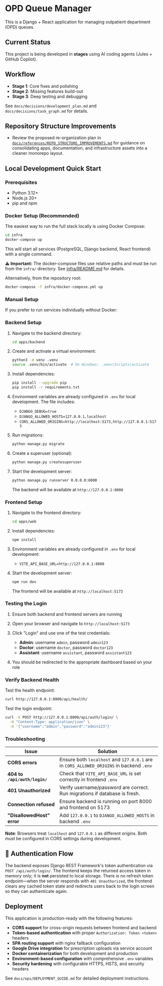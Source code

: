 # OPD Queue Manager

This is a Django + React application for managing outpatient department (OPD) queues.

## Current Status
This project is being developed in **stages** using AI coding agents (Jules + GitHub Copilot).

## Workflow
- **Stage 1**: Core fixes and polishing
- **Stage 2**: Missing features build-out
- **Stage 3**: Deep testing and debugging

See `docs/decisions/development_plan.md` and `docs/decisions/task_graph.md` for details.

## Repository Structure Improvements

- Review the proposed re-organization plan in [`docs/references/REPO_STRUCTURE_IMPROVEMENTS.md`](docs/references/REPO_STRUCTURE_IMPROVEMENTS.md) for guidance on consolidating apps, documentation, and infrastructure assets into a cleaner monorepo layout.


## Local Development Quick Start

### Prerequisites
- Python 3.12+
- Node.js 20+
- pip and npm

### Docker Setup (Recommended)

The easiest way to run the full stack locally is using Docker Compose:

```bash
cd infra
docker-compose up
```

This will start all services (PostgreSQL, Django backend, React frontend) with a single command.

**⚠️ Important:** The docker-compose files use relative paths and must be run from the `infra/` directory. See [infra/README.md](infra/README.md) for details.

Alternatively, from the repository root:
```bash
docker-compose -f infra/docker-compose.yml up
```

### Manual Setup

If you prefer to run services individually without Docker:

### Backend Setup

1. Navigate to the backend directory:
   ```bash
   cd apps/backend
   ```

2. Create and activate a virtual environment:
   ```bash
   python3 -m venv .venv
   source .venv/bin/activate  # On Windows: .venv\Scripts\activate
   ```

3. Install dependencies:
   ```bash
   pip install --upgrade pip
   pip install -r requirements.txt
   ```

4. Environment variables are already configured in `.env` for local development. The file includes:
   - `DJANGO_DEBUG=true`
   - `DJANGO_ALLOWED_HOSTS=127.0.0.1,localhost`
   - `CORS_ALLOWED_ORIGINS=http://localhost:5173,http://127.0.0.1:5173`

5. Run migrations:
   ```bash
   python manage.py migrate
   ```

6. Create a superuser (optional):
   ```bash
   python manage.py createsuperuser
   ```

7. Start the development server:
   ```bash
   python manage.py runserver 0.0.0.0:8000
   ```

   The backend will be available at `http://127.0.0.1:8000`

### Frontend Setup

1. Navigate to the frontend directory:
   ```bash
   cd apps/web
   ```

2. Install dependencies:
   ```bash
   npm install
   ```

3. Environment variables are already configured in `.env` for local development:
   - `VITE_API_BASE_URL=http://127.0.0.1:8000`

4. Start the development server:
   ```bash
   npm run dev
   ```

   The frontend will be available at `http://localhost:5173`

### Testing the Login

1. Ensure both backend and frontend servers are running
2. Open your browser and navigate to `http://localhost:5173`
3. Click "Login" and use one of the test credentials:
   - **Admin**: username `admin`, password `admin123`
   - **Doctor**: username `doctor`, password `doctor123`
   - **Assistant**: username `assistant`, password `assistant123`

4. You should be redirected to the appropriate dashboard based on your role

### Verify Backend Health

Test the health endpoint:
```bash
curl http://127.0.0.1:8000/api/health/
```

Test the login endpoint:
```bash
curl -X POST http://127.0.0.1:8000/api/auth/login/ \
  -H "Content-Type: application/json" \
  -d '{"username":"admin","password":"admin123"}'
```

### Troubleshooting

| Issue | Solution |
|-------|----------|
| **CORS errors** | Ensure both `localhost` and `127.0.0.1` are in `CORS_ALLOWED_ORIGINS` in backend `.env` |
| **404 to `/api/auth/login/`** | Check that `VITE_API_BASE_URL` is set correctly in frontend `.env` |
| **401 Unauthorized** | Verify username/password are correct. Run migrations if database is fresh. |
| **Connection refused** | Ensure backend is running on port 8000 and frontend on 5173 |
| **"DisallowedHost" error** | Add `127.0.0.1` to `DJANGO_ALLOWED_HOSTS` in backend `.env` |

**Note**: Browsers treat `localhost` and `127.0.0.1` as different origins. Both must be configured in CORS settings during development.

## 🔐 Authentication Flow

The backend exposes Django REST Framework's token authentication via
`POST /api/auth/login/`. The frontend keeps the returned access token in memory
only; it is **not** persisted to local storage. There is no refresh token
endpoint—when the server responds with `401 Unauthorized`, the frontend clears
any cached token state and redirects users back to the login screen so they can
authenticate again.

## Deployment

This application is production-ready with the following features:

- **CORS support** for cross-origin requests between frontend and backend
- **Token-based authentication** with proper `Authorization: Token <token>` headers
- **SPA routing support** with nginx fallback configuration
- **Google Drive integration** for prescription uploads via service account
- **Docker containerization** for both development and production
- **Environment-based configuration** with comprehensive `.env` variables
- **Security hardening** with configurable HTTPS, HSTS, and security headers

See `docs/ops/DEPLOYMENT_GUIDE.md` for detailed deployment instructions.
